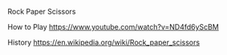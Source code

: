 Rock Paper Scissors

How to Play 
https://www.youtube.com/watch?v=ND4fd6yScBM

History
https://en.wikipedia.org/wiki/Rock_paper_scissors
